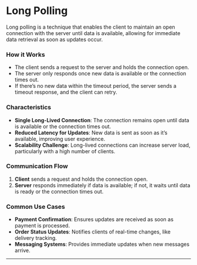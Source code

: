 # Long Polling

Long polling is a technique that enables the client to maintain an open connection with the server until data is available, allowing for immediate data retrieval as soon as updates occur.

### How it Works
- The client sends a request to the server and holds the connection open.
- The server only responds once new data is available or the connection times out.
- If there’s no new data within the timeout period, the server sends a timeout response, and the client can retry.

### Characteristics
- **Single Long-Lived Connection**: The connection remains open until data is available or the connection times out.
- **Reduced Latency for Updates**: New data is sent as soon as it’s available, improving user experience.
- **Scalability Challenge**: Long-lived connections can increase server load, particularly with a high number of clients.

### Communication Flow
1. **Client** sends a request and holds the connection open.
2. **Server** responds immediately if data is available; if not, it waits until data is ready or the connection times out.

### Common Use Cases
- **Payment Confirmation**: Ensures updates are received as soon as payment is processed.
- **Order Status Updates**: Notifies clients of real-time changes, like delivery tracking.
- **Messaging Systems**: Provides immediate updates when new messages arrive.

--- 
